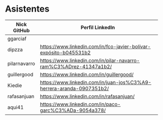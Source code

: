 # Asistentes

| Nick GitHub     | Perfil LinkedIn                                                        |
|-----------------|------------------------------------------------------------------------|
| ggarciaf        |                                                                        |
| dipzza          | https://www.linkedin.com/in/fco-javier-bolívar-expósito-b045531b2      |
| pilarnavarro    | https://www.linkedin.com/in/pilar-navarro-ram%C3%ADrez-41347a1b2/      |
| guillergood     | https://www.linkedin.com/in/guillergood/                               |
| Kiedie          | https://www.linkedin.com/in/juan-jos%C3%A9-herrera-aranda-0907351b2/   |
| rafasanjuan     | https://www.linkedin.com/in/rafasanjuan/                               |
| aqui41          | https://www.linkedin.com/in/paco-garc%C3%ADa-9054a378/                 |
